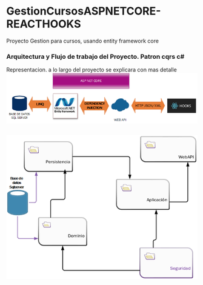 # GestionCursosASPNETCORE-REACTHOOKS
Proyecto Gestion para cursos, usando entity framework core

### Arquitectura y Flujo de trabajo del Proyecto. Patron cqrs c#

Representacion. a lo largo del proyecto se explicara con mas detalle
![Alt Text](https://github.com/JcontrerasV1997/GestionCursosASPNETCORE-REACTHOOKS/blob/main/Flujo%20Proyectos%20con.net.png)

```
```

![Alt Text](https://github.com/JcontrerasV1997/GestionCursosASPNETCORE-REACTHOOKS/blob/main/organizacion.png)


